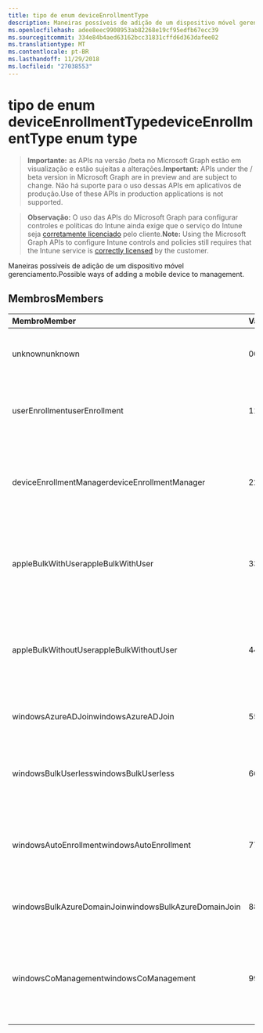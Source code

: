 ```yaml
---
title: tipo de enum deviceEnrollmentType
description: Maneiras possíveis de adição de um dispositivo móvel gerenciamento.
ms.openlocfilehash: adee8eec9908953ab82268e19cf95edfb67ecc39
ms.sourcegitcommit: 334e84b4aed63162bcc31831cffd6d363dafee02
ms.translationtype: MT
ms.contentlocale: pt-BR
ms.lasthandoff: 11/29/2018
ms.locfileid: "27038553"
---
```

# <a name="deviceenrollmenttype-enum-type"></a><span data-ttu-id="a5c94-103">tipo de enum deviceEnrollmentType</span><span class="sxs-lookup"><span data-stu-id="a5c94-103">deviceEnrollmentType enum type</span></span>

> <span data-ttu-id="a5c94-104">**Importante:** as APIs na versão /beta no Microsoft Graph estão em visualização e estão sujeitas a alterações.</span><span class="sxs-lookup"><span data-stu-id="a5c94-104">**Important:** APIs under the / beta version in Microsoft Graph are in preview and are subject to change.</span></span> <span data-ttu-id="a5c94-105">Não há suporte para o uso dessas APIs em aplicativos de produção.</span><span class="sxs-lookup"><span data-stu-id="a5c94-105">Use of these APIs in production applications is not supported.</span></span>

> <span data-ttu-id="a5c94-106">**Observação:** O uso das APIs do Microsoft Graph para configurar controles e políticas do Intune ainda exige que o serviço do Intune seja [corretamente licenciado](https://go.microsoft.com/fwlink/?linkid=839381) pelo cliente.</span><span class="sxs-lookup"><span data-stu-id="a5c94-106">**Note:** Using the Microsoft Graph APIs to configure Intune controls and policies still requires that the Intune service is [correctly licensed](https://go.microsoft.com/fwlink/?linkid=839381) by the customer.</span></span>

<span data-ttu-id="a5c94-107">Maneiras possíveis de adição de um dispositivo móvel gerenciamento.</span><span class="sxs-lookup"><span data-stu-id="a5c94-107">Possible ways of adding a mobile device to management.</span></span>
## <a name="members"></a><span data-ttu-id="a5c94-108">Membros</span><span class="sxs-lookup"><span data-stu-id="a5c94-108">Members</span></span>
|<span data-ttu-id="a5c94-109">Membro</span><span class="sxs-lookup"><span data-stu-id="a5c94-109">Member</span></span>|<span data-ttu-id="a5c94-110">Valor</span><span class="sxs-lookup"><span data-stu-id="a5c94-110">Value</span></span>|<span data-ttu-id="a5c94-111">Descrição</span><span class="sxs-lookup"><span data-stu-id="a5c94-111">Description</span></span>|
|:---|:---|:---|
|<span data-ttu-id="a5c94-112">unknown</span><span class="sxs-lookup"><span data-stu-id="a5c94-112">unknown</span></span>|<span data-ttu-id="a5c94-113">0</span><span class="sxs-lookup"><span data-stu-id="a5c94-113">0</span></span>|<span data-ttu-id="a5c94-114">O valor padrão, tipo de registro não foi coletado.</span><span class="sxs-lookup"><span data-stu-id="a5c94-114">Default value, enrollment type was not collected.</span></span>|
|<span data-ttu-id="a5c94-115">userEnrollment</span><span class="sxs-lookup"><span data-stu-id="a5c94-115">userEnrollment</span></span>|<span data-ttu-id="a5c94-116">1</span><span class="sxs-lookup"><span data-stu-id="a5c94-116">1</span></span>|<span data-ttu-id="a5c94-117">Inscrição do orientado por usuário por meio do canal BYOD.</span><span class="sxs-lookup"><span data-stu-id="a5c94-117">User driven enrollment through BYOD channel.</span></span>|
|<span data-ttu-id="a5c94-118">deviceEnrollmentManager</span><span class="sxs-lookup"><span data-stu-id="a5c94-118">deviceEnrollmentManager</span></span>|<span data-ttu-id="a5c94-119">2</span><span class="sxs-lookup"><span data-stu-id="a5c94-119">2</span></span>|<span data-ttu-id="a5c94-120">Inscrição do usuário com uma conta de Gerenciador de inscrição do dispositivo.</span><span class="sxs-lookup"><span data-stu-id="a5c94-120">User enrollment with a device enrollment manager account.</span></span>|
|<span data-ttu-id="a5c94-121">appleBulkWithUser</span><span class="sxs-lookup"><span data-stu-id="a5c94-121">appleBulkWithUser</span></span>|<span data-ttu-id="a5c94-122">3</span><span class="sxs-lookup"><span data-stu-id="a5c94-122">3</span></span>|<span data-ttu-id="a5c94-123">Inscrição do Apple em massa com o desafio de usuário.</span><span class="sxs-lookup"><span data-stu-id="a5c94-123">Apple bulk enrollment with user challenge.</span></span> <span data-ttu-id="a5c94-124">Configurador Apple (DEP)</span><span class="sxs-lookup"><span data-stu-id="a5c94-124">(DEP, Apple Configurator)</span></span>|
|<span data-ttu-id="a5c94-125">appleBulkWithoutUser</span><span class="sxs-lookup"><span data-stu-id="a5c94-125">appleBulkWithoutUser</span></span>|<span data-ttu-id="a5c94-126">4</span><span class="sxs-lookup"><span data-stu-id="a5c94-126">4</span></span>|<span data-ttu-id="a5c94-127">Inscrição do Apple em massa sem o desafio de usuário.</span><span class="sxs-lookup"><span data-stu-id="a5c94-127">Apple bulk enrollment without user challenge.</span></span> <span data-ttu-id="a5c94-128">(DEP, Apple configurador, móvel Config)</span><span class="sxs-lookup"><span data-stu-id="a5c94-128">(DEP, Apple Configurator, Mobile Config)</span></span>|
|<span data-ttu-id="a5c94-129">windowsAzureADJoin</span><span class="sxs-lookup"><span data-stu-id="a5c94-129">windowsAzureADJoin</span></span>|<span data-ttu-id="a5c94-130">5</span><span class="sxs-lookup"><span data-stu-id="a5c94-130">5</span></span>|<span data-ttu-id="a5c94-131">Windows Azure AD de 10 ingressam.</span><span class="sxs-lookup"><span data-stu-id="a5c94-131">Windows 10 Azure AD Join.</span></span>|
|<span data-ttu-id="a5c94-132">windowsBulkUserless</span><span class="sxs-lookup"><span data-stu-id="a5c94-132">windowsBulkUserless</span></span>|<span data-ttu-id="a5c94-133">6</span><span class="sxs-lookup"><span data-stu-id="a5c94-133">6</span></span>|<span data-ttu-id="a5c94-134">Inscrição em massa de 10 Windows por meio de ICD com certificado.</span><span class="sxs-lookup"><span data-stu-id="a5c94-134">Windows 10 Bulk enrollment through ICD with certificate.</span></span>|
|<span data-ttu-id="a5c94-135">windowsAutoEnrollment</span><span class="sxs-lookup"><span data-stu-id="a5c94-135">windowsAutoEnrollment</span></span>|<span data-ttu-id="a5c94-136">7</span><span class="sxs-lookup"><span data-stu-id="a5c94-136">7</span></span>|<span data-ttu-id="a5c94-137">Inscrição automática do Windows 10.</span><span class="sxs-lookup"><span data-stu-id="a5c94-137">Windows 10 automatic enrollment.</span></span> <span data-ttu-id="a5c94-138">(Adicionar a conta do trabalho)</span><span class="sxs-lookup"><span data-stu-id="a5c94-138">(Add work account)</span></span>|
|<span data-ttu-id="a5c94-139">windowsBulkAzureDomainJoin</span><span class="sxs-lookup"><span data-stu-id="a5c94-139">windowsBulkAzureDomainJoin</span></span>|<span data-ttu-id="a5c94-140">8</span><span class="sxs-lookup"><span data-stu-id="a5c94-140">8</span></span>|<span data-ttu-id="a5c94-141">Windows 10 em massa ingressar do Windows Azure AD.</span><span class="sxs-lookup"><span data-stu-id="a5c94-141">Windows 10 bulk Azure AD Join.</span></span>|
|<span data-ttu-id="a5c94-142">windowsCoManagement</span><span class="sxs-lookup"><span data-stu-id="a5c94-142">windowsCoManagement</span></span>|<span data-ttu-id="a5c94-143">9</span><span class="sxs-lookup"><span data-stu-id="a5c94-143">9</span></span>|<span data-ttu-id="a5c94-144">Gerenciamento de colegas de 10 Windows acionadas por piloto automático ou a diretiva de grupo.</span><span class="sxs-lookup"><span data-stu-id="a5c94-144">Windows 10 Co-Management triggered by AutoPilot or Group Policy.</span></span>|





